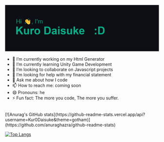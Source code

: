 <img src="https://github.com/Kur0Daisuke/Kur0Daisuke/blob/0d7edc41ba4c00858fc5ef9456baec048f6d7ea8/header.png" alt="just a programmer">

- 🔭 I’m currently working on my Html Generator
- 🌱 I’m currently learning Unity Game Development 
- 👯 I’m looking to collaborate on Javascript projects
- 🤔 I’m looking for help with my financial statement 
- 💬 Ask me about how I code
- 📫 How to reach me: coming soon
- 😄 Pronouns: he
- ⚡ Fun fact: The more you code, The more you suffer.

<br>
[![Anurag's GitHub stats](https://github-readme-stats.vercel.app/api?username=Kur0Daisuke&theme=gotham)](https://github.com/anuraghazra/github-readme-stats)


[![Top Langs](https://github-readme-stats.vercel.app/api/top-langs/?username=Kur0Daisuke&theme=gotham&layout=compact)](https://github.com/anuraghazra/github-readme-stats)
